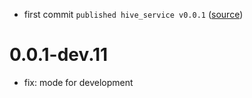 - first commit `published hive_service v0.0.1` ([source](https://github.com/Eldar2021/hive_service))
# 0.0.1-dev.11
- fix: mode for development